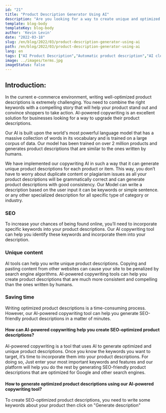 ```yaml
---
id: "21"
title: "Product Description Generator Using AI"
description: "Are you looking for a way to create unique and optimized product descriptions? If so, you may want to consider using AI-powered copywriting. This tool uses AI to generate product descriptions that are tailored to your specific keywords."
template: blog-body
templateKey: blog-body
author: 'Kevin Levin'
date: "2022-03-18"
slug: /en/blog/2022/03/product-description-generator-using-ai
path: /en/blog/2022/03/product-description-generator-using-ai
lang: en
tags: ["AI Product Description","Automatic product description","AI clothings Product description"]
image: ../images/terms.jpg
imageStatus: false
---
```

## Introduction:
In the current e-commerce environment, writing well-optimized product descriptions is extremely challenging. You need to combine the right keywords with a compelling story that will help your product stand out and convince shoppers to take action. AI-powered copywriting іѕ аn excellent solution for businesses looking for a way to upgrade their product descriptions.


Our AI is built upon the world's most powerful language model that has a massive collection of words in its vocabulary and is trained on a large corpus of data. Our model has been trained on over 2 million products and generates product descriptions that are similar to the ones written by humans.

We have implemented our copywriting AI in such a way that it can generate unique product descriptions for each product or item. This way, you don’t have to worry about duplicate content or plagiarism issues as all your product descriptions will be grammatically correct and can generate product descriptions with good consistency. Our Model can write a description based on the user input it can be keywords or simple sentence. or any other specialized description for all specific type of category or industry.

### SEO
To increase your chances of being found online, you’ll need to incorporate specific keywords into your product descriptions. Our AI copywriting tool can help you identify these keywords and incorporate them into your description.

### Unique content
AI tools can help you write unique product descriptions. Copying and pasting content from other websites can cause your site to be penalized by search engine algorithms. AI-powered copywriting tools can help you create product descriptions that are much more consistent and compelling than the ones written by humans.

### Saving time
Writing optimized product descriptions is a time-consuming process. However, our AI-powered copywriting tool can help you generate SEO-friendly product descriptions in a matter of minutes.

#### How can AI-powered copywriting help you create SEO-optimized product descriptions?
AI-powered copywriting is a tool that uses AI to generate optimized and unique product descriptions. Once you know the keywords you want to target, it’s time to incorporate them into your product descriptions. For doing so, Just enter your most important keywords and features and our platform will help you do the rest by generating SEO-friendly product descriptions that are optimized for Google and other search engines.

#### How to generate optimized product descriptions using our AI-powered copywriting tool?
To create SEO-optimized product descriptions, you need to write some keywords about your product then click on "Generate description"



